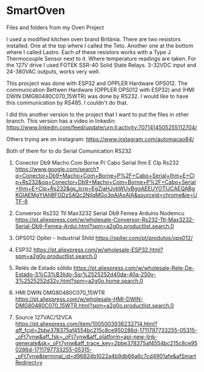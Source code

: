# SmartOven
Files and folders from my Oven Project

I used a modified kitchen oven brand Britânia. There are two resistors installed. One at the top where I called the Teto. Another one at the bottom where I called Lastro. Each of these resistors works with a Type J Thermocouple Sensor next to it. Where temperature readings are taken.
For the 127V drive I used FOTEK SSR-40 Solid State Relays. 3-32VDC input and 24-380VAC outputs, works very well.

This procject was done with ESP32 and OPPLER Hardware OPS012.
The communication Bettwen Hardware (OPPLER OPS012 with ESP32) and (HMI DWIN DMG80480C070_15WTR) was done by RS232.
I would like to have this communication by RS485. I couldn't do that.

I did this another version to the project that I want to put the files in other branch.
This version has a video in linkedin: 
https://www.linkedin.com/feed/update/urn:li:activity:7071414505255112704/

Others trying are on Instagram:
https://www.instagram.com/automacao84/

Both of them for to do Serial Comunication RS232
1) Conector Db9 Macho Com Borne P/ Cabo Serial Ihm E Clp Rs232
https://www.google.com/search?q=Conector+Db9+Macho+Com+Borne+P%2F+Cabo+Serial+Ihm+E+Clp+Rs232&oq=Conector+Db9+Macho+Com+Borne+P%2F+Cabo+Serial+Ihm+E+Clp+Rs232&gs_lcrp=EgZjaHJvbWUyBggAEEUYOTIJCAEQABgKGIAEMgYIAhBFGDzSAQc2NjlqMGo3qAIAsAIA&sourceid=chrome&ie=UTF-8

2) Conversor Rs232 Ttl Max3232 Serial Db9 Femea Arduino Nodemcu
https://pt.aliexpress.com/w/wholesale-Conversor-Rs232-Ttl-Max3232-Serial-Db9-Femea-Ardui.html?spm=a2g0o.productlist.search.0

3) OPS012 Opller - Industrial Shild
https://opller.com/pt/produtos/ops012/

4) ESP32
https://pt.aliexpress.com/w/wholesale-ESP32.html?spm=a2g0o.productlist.search.0

5) Relés de Estado sólido
https://pt.aliexpress.com/w/wholesale-Rele-De-Estado-S%C3%B3lido-Ssr%2525252d40da-40a-250v-3%2525252d32v.html?spm=a2g0o.home.search.0

6) HMI DWIN DMG80480C070_15WTR
https://pt.aliexpress.com/w/wholesale-HMI-DWIN-DMG80480C070_15WTR.html?spm=a2g0o.productlist.search.0

7) Source 127VAC/12VCA
https://pt.aliexpress.com/item/1005003936232714.html?aff_fcid=2bbe378375af4554bc215c8ce950286d-1711797733255-05315-_oFt7ynw&aff_fsk=_oFt7ynw&aff_platform=api-new-link-generate&sk=_oFt7ynw&aff_trace_key=2bbe378375af4554bc215c8ce950286d-1711797733255-05315-_oFt7ynw&terminal_id=d96824b1022a4b9db66a6c7cd4901afe&afSmartRedirect=y







